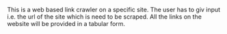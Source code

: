 This is a web based link crawler on a specific site. The user has to giv input i.e. the url of the site which is need to be scraped. All the links on the website will be provided in a tabular form. 
